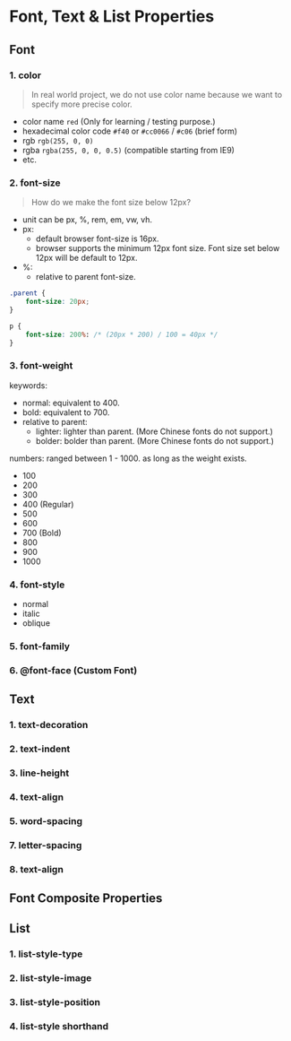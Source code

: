 # Font, Text & List Properties


## Font
### 1. color
> In real world project, we do not use color name because we want to specify more precise color.
- color name `red` (Only for learning / testing purpose.)
- hexadecimal color code `#f40` or `#cc0066` / `#c06` (brief form)
- rgb `rgb(255, 0, 0)`
- rgba `rgba(255, 0, 0, 0.5)` (compatible starting from IE9)
- etc.

### 2. font-size
> How do we make the font size below 12px?
- unit can be px, %, rem, em, vw, vh.
- px:
  - default browser font-size is 16px.
  - browser supports the minimum 12px font size. Font size set below 12px will be default to 12px.
- %:
  - relative to parent font-size.
```css
.parent {
    font-size: 20px;
}

p {
    font-size: 200%: /* (20px * 200) / 100 = 40px */
}
```

### 3. font-weight
keywords:
- normal: equivalent to 400.
- bold: equivalent to 700.
- relative to parent:
  - lighter: lighter than parent. (More Chinese fonts do not support.)
  - bolder: bolder than parent. (More Chinese fonts do not support.)

numbers: ranged between 1 - 1000. as long as the weight exists.
- 100
- 200
- 300
- 400 (Regular)
- 500 
- 600
- 700 (Bold)
- 800
- 900
- 1000
### 4. font-style
- normal
- italic
- oblique

### 5. font-family

### 6. @font-face (Custom Font)


## Text

### 1. text-decoration
### 2. text-indent
### 3. line-height
### 4. text-align
### 5. word-spacing
### 7. letter-spacing
### 8. text-align 

## Font Composite Properties


## List

### 1. list-style-type
### 2. list-style-image
### 3. list-style-position
### 4. list-style shorthand